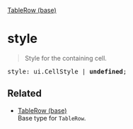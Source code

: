 [TableRow (base)](TableRow_base.md)

# style

> Style for the containing cell.

<pre class="docgen_signature">style: ui.CellStyle | <b>undefined</b>;</pre>

## Related

- [<!--{ref:type}-->TableRow (base)](TableRow_base.md) \
    Base type for `TableRow`.
